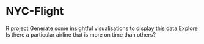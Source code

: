 # NYC-Flight
R project
Generate some insightful visualisations to display this data.Explore Is there a particular airline that is more on time than others?
